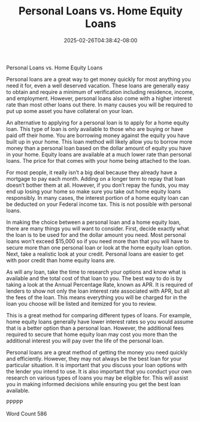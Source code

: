 ﻿---
title: "Personal Loans vs. Home Equity Loans"
date: 2025-02-26T04:38:42-08:00
description: "Personal Loans txt Tips for Web Success"
featured_image: "/images/Personal Loans txt.jpg"
tags: ["Personal Loans txt"]
---

Personal Loans vs. Home Equity Loans

Personal loans are a great way to get money quickly for most anything you need it for, even a well deserved vacation. These loans are generally easy to obtain and require a minimum of verification including residence, income, and employment. However, personal loans also come with a higher interest rate than most other loans out there. In many causes you will be required to put up some asset you have collateral on your loan.

An alternative to applying for a personal loan is to apply for a home equity loan. This type of loan is only available to those who are buying or have paid off their home. You are borrowing money against the equity you have built up in your home. This loan method will likely allow you to borrow more money than a personal loan based on the dollar amount of equity you have in your home. Equity loans are available at a much lower rate than personal loans. The price for that comes with your home being attached to the loan. 

For most people, it really isn’t a big deal because they already have a mortgage to pay each month. Adding on a longer term to repay that loan doesn’t bother them at all. However, if you don’t repay the funds, you may end up losing your home so make sure you take out home equity loans responsibly. In many cases, the interest portion of a home equity loan can be deducted on your Federal income tax. This is not possible with personal loans. 

In making the choice between a personal loan and a home equity loan, there are many things you will want to consider. First, decide exactly what the loan is to be used for and the dollar amount you need. Most personal loans won’t exceed $15,000 so if you need more than that you will have to secure more than one personal loan or look at the home equity loan option. Next, take a realistic look at your credit. Personal loans are easier to get with poor credit than home equity loans are. 

As will any loan, take the time to research your options and know what is available and the total cost of that loan to you. The best way to do is by taking a look at the Annual Percentage Rate, known as APR. It is required of lenders to show not only the loan interest rate associated with APR, but all the fees of the loan. This means everything you will be charged for in the loan you choose will be listed and itemized for you to review. 

This is a great method for comparing different types of loans. For example, home equity loans generally have lower interest rates so you would assume that is a better option than a personal loan. However, the additional fees required to secure that home equity loan may cost you more than the additional interest you will pay over the life of the personal loan. 

Personal loans are a great method of getting the money you need quickly and efficiently. However, they may not always be the best loan for your particular situation. It is important that you discuss your loan options with the lender you intend to use. It is also important that you conduct your own research on various types of loans you may be eligible for. This will assist you in making informed decisions while ensuring you get the best loan available. 

PPPPP

Word Count 586






